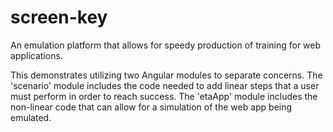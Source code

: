 # screen-key
An emulation platform that allows for speedy production of training for web applications.

This demonstrates utilizing two Angular modules to separate concerns. The 'scenario' module includes the code needed to add linear steps that a user must perform in order to reach success. The 'etaApp' module includes the non-linear code that can allow for a simulation of the web app being emulated.
